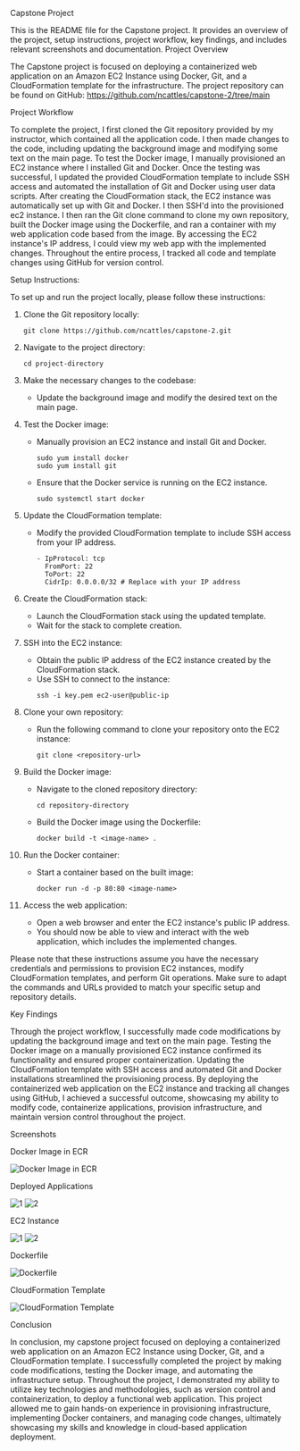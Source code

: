 Capstone Project

This is the README file for the Capstone project. It provides an overview of the project, setup instructions, project workflow, key findings, and includes relevant screenshots and documentation.
Project Overview

The Capstone project is focused on deploying a containerized web application on an Amazon EC2 Instance using Docker, Git, and a CloudFormation template for the infrastructure. The project repository can be found on GitHub: https://github.com/ncattles/capstone-2/tree/main

Project Workflow

To complete the project, I first cloned the Git repository provided by my instructor, which contained all the application code. I then made changes to the code, including updating the background image and modifying some text on the main page. To test the Docker image, I manually provisioned an EC2 instance where I installed Git and Docker. Once the testing was successful, I updated the provided CloudFormation template to include SSH access and automated the installation of Git and Docker using user data scripts. After creating the CloudFormation stack, the EC2 instance was automatically set up with Git and Docker. I then SSH'd into the provisioned ec2 instance. I then ran the Git clone command to clone my own repository, built the Docker image using the Dockerfile, and ran a container with my web application code based from the image. By accessing the EC2 instance's IP address, I could view my web app with the implemented changes. Throughout the entire process, I tracked all code and template changes using GitHub for version control.


Setup Instructions:

To set up and run the project locally, please follow these instructions:

1. Clone the Git repository locally:
   ```
   git clone https://github.com/ncattles/capstone-2.git
   ```

2. Navigate to the project directory:
   ```
   cd project-directory
   ```

3. Make the necessary changes to the codebase:
   - Update the background image and modify the desired text on the main page.

4. Test the Docker image:
   - Manually provision an EC2 instance and install Git and Docker.
        ```
        sudo yum install docker
        sudo yum install git
        ```
   - Ensure that the Docker service is running on the EC2 instance.
        ```
        sudo systemctl start docker
        ```
5. Update the CloudFormation template:
   - Modify the provided CloudFormation template to include SSH access from your IP address.
        ```
        - IpProtocol: tcp
          FromPort: 22
          ToPort: 22
          CidrIp: 0.0.0.0/32 # Replace with your IP address
        ```

6. Create the CloudFormation stack:
   - Launch the CloudFormation stack using the updated template.
   - Wait for the stack to complete creation.

7. SSH into the EC2 instance:
   - Obtain the public IP address of the EC2 instance created by the CloudFormation stack.
   - Use SSH to connect to the instance:
     ```
     ssh -i key.pem ec2-user@public-ip
     ```

8. Clone your own repository:
   - Run the following command to clone your repository onto the EC2 instance:
     ```
     git clone <repository-url>
     ```

9. Build the Docker image:
   - Navigate to the cloned repository directory:
     ```
     cd repository-directory
     ```
   - Build the Docker image using the Dockerfile:
     ```
     docker build -t <image-name> .
     ```

10. Run the Docker container:
    - Start a container based on the built image:
      ```
      docker run -d -p 80:80 <image-name>
      ```

11. Access the web application:
    - Open a web browser and enter the EC2 instance's public IP address.
    - You should now be able to view and interact with the web application, which includes the implemented changes.

Please note that these instructions assume you have the necessary credentials and permissions to provision EC2 instances, modify CloudFormation templates, and perform Git operations. Make sure to adapt the commands and URLs provided to match your specific setup and repository details.

Key Findings

Through the project workflow, I successfully made code modifications by updating the background image and text on the main page. Testing the Docker image on a manually provisioned EC2 instance confirmed its functionality and ensured proper containerization. Updating the CloudFormation template with SSH access and automated Git and Docker installations streamlined the provisioning process. By deploying the containerized web application on the EC2 instance and tracking all changes using GitHub, I achieved a successful outcome, showcasing my ability to modify code, containerize applications, provision infrastructure, and maintain version control throughout the project.

Screenshots

Docker Image in ECR

![Docker Image in ECR](./images/ecr.png)

Deployed Applications

![1](./images/website1.png)
![2](./images/website2.png)

EC2 Instance

![1](./images/instance1.png)
![2](./images/instance2.png)

Dockerfile

![Dockerfile](./images/docker1.png)

CloudFormation Template

![CloudFormation Template](./images/cloudformation.png)

Conclusion

In conclusion, my capstone project focused on deploying a containerized web application on an Amazon EC2 Instance using Docker, Git, and a CloudFormation template. I successfully completed the project by making code modifications, testing the Docker image, and automating the infrastructure setup. Throughout the project, I demonstrated my ability to utilize key technologies and methodologies, such as version control and containerization, to deploy a functional web application. This project allowed me to gain hands-on experience in provisioning infrastructure, implementing Docker containers, and managing code changes, ultimately showcasing my skills and knowledge in cloud-based application deployment.